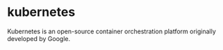 # kubernetes
Kubernetes is an open-source container orchestration platform originally developed by Google.
